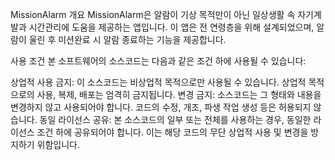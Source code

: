 MissionAlarm
개요
MissionAlarm은 알람이 기상 목적만이 아닌 일상생활 속 자기계발과 시간관리에 도움을 제공하는 앱입니다. 이 앱은 전 연령층을 위해 설계되었으며, 알람이 울린 후 미션완료 시 알람 종료하는 기능을 제공합니다.

사용 조건
본 소프트웨어의 소스코드는 다음과 같은 조건 하에 사용될 수 있습니다:

상업적 사용 금지: 이 소스코드는 비상업적 목적으로만 사용될 수 있습니다. 상업적 목적으로의 사용, 복제, 배포는 엄격히 금지됩니다.
변경 금지: 소스코드는 그 형태와 내용을 변경하지 않고 사용되어야 합니다. 코드의 수정, 개조, 파생 작업 생성 등은 허용되지 않습니다.
동일 라이선스 공유: 본 소스코드의 일부 또는 전체를 사용하는 경우, 동일한 라이선스 조건 하에 공유되어야 합니다. 이는 해당 코드의 무단 상업적 사용 및 변경을 방지하기 위함입니다.
